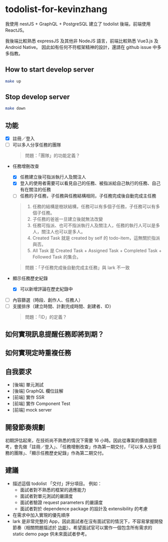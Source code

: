 # todolist-for-kevinzhang
我使用 nestJS + GraphQL + PostgreSQL 建立了 todolist 後端，前端使用 ReactJS。

我後端比較熟悉 expressJS 及其他非 NodeJS 語言，前端比較熟悉 Vue3.js 及 Android Native。
因此如有任何不符框架精神的設計，還請在 github issue 中多多指教。

## How to start develop server
```bash
make up
```

## Stop develop server
```bash
make down
```

## 功能
 - [x] 註冊／登入
 - [ ] 可以多人分享任務的團隊
   > 問題：「團隊」的功能定義？

 - 任務增刪改查
    - [x] 任務建立後可指派執行人及關注人
    - [x] 登入的使用者需要可以看見自己的任務、被指派給自己執行的任務、自己有在關注的任務
    - [ ] 任務的子任務，子任務與任務結構相同，子任務完成後自動完成主任務

   > 1. 任務的結構是樹狀結構，任務可以有多個子任務，子任務可以有多個子任務。
   > 1. 子任務的爸爸一旦建立後就無法改變
   > 1. 任務可指派、也可不指派執行人及關注人，任務的執行人可以是多人，關注人也可以是多人。
   > 1. Created Task 就是 created by self 的 todo-item，這無關於指派與否。
   > 1. All Task 是 Created Task + Assigned Task + Completed Task + Followed Task 的集合。

   > 問題：「子任務完成後自動完成主任務」與 lark 不一致

 - 顯示任務歷史紀錄
    - [x] 可以新增評論在歷史紀錄中
 - [ ] 內容篩選（時段、創作人、任務人）
 - [ ] 支援排序（建立時間、計劃完成時間、創建者、ID）
   > 問題：「ID」的定義？

## 如何實現訊息提醒任務即將到期？

## 如何實現定時重複任務

## 自我要求
 - [後端] 單元測試
 - [後端] GraphQL 欄位註解
 - [前端] 實作 SSR
 - [前端] 實作 Component Test
 - [前端] mock server

## 開發節奏規劃
初期評估起來，在技術尚不熟悉的情況下需要 16 小時。因此從專案的價值面思考，會先做「註冊／登入」、「任務增刪改查」作為第一期交付，「可以多人分享任務的團隊」、「顯示任務歷史紀錄」作為第二期交付。

## 建議
 - 描述這個 todolist 「交付」評分項目。
 例如：
    - 面試者對不熟悉的框架的適應能力
    - 面試者對單元測試的嚴謹度
    - 面試者驗證 request parameters 的嚴謹度
    - 面試者對於 dependence package 的設計及 extensibility 的考慮
 - 在需求中加入實現的優先順序
 - lark 是非常完整的 App，因此面試者在沒有面試官的情況下，不容易掌握開發節奏（相關問題描述於 [功能]）。希望面試官可以實作一個包含所有需求的 static demo page 供未來面試者參考。

[功能]:#功能

